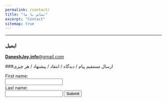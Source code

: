 ```yaml
---
permalink: /contact/
title: "تماس با ما"
excerpt: "Contact"
sitemap: true
---
```


-------------------------------------
### ایمیل
[**DaneshJoy.info**@gmail.com](mailto:DaneshJoy.info@gmail.com)

###ارسال مستقیم پیام / دیدگاه / انتقاد / پیشنهاد / هر چیزی

<form>
  First name:<br>
  <input type="text" name="firstname"><br>
  Last name:<br>
  <input type="text" name="lastname">
  <input type="submit" value="Submit">
</form>
